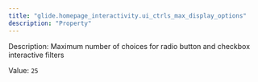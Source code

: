 ```yaml
---
title: "glide.homepage_interactivity.ui_ctrls_max_display_options"
description: "Property"
---
```


Description: Maximum number of choices for radio button and checkbox interactive filters

Value: `25`
